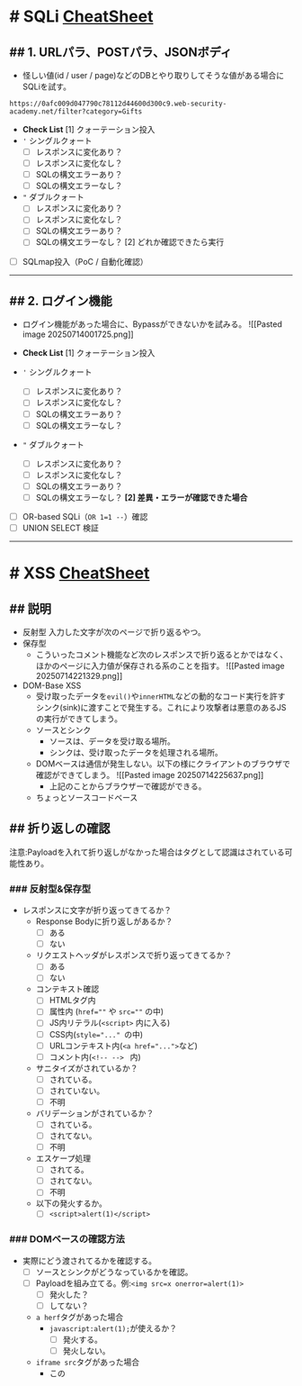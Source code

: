 # # SQLi [CheatSheet](obsidian://open?vault=CheatSheet&file=ChatSheet%2F%E8%84%86%E5%BC%B1%E6%80%A7%E5%88%A5%2FSQL%20Injection)
## ## 1. URLパラ、POSTパラ、JSONボディ
- 怪しい値(id / user / page)などのDBとやり取りしてそうな値がある場合にSQLiを試す。

```例
https://0afc009d047790c78112d44600d300c9.web-security-academy.net/filter?category=Gifts
```

- **Check List**
[1] クォーテーション投入  
- `'` シングルクォート  
	- [ ] レスポンスに変化あり？
	- [ ] レスポンスに変化なし？
	- [ ] SQLの構文エラーあり？
	- [ ] SQLの構文エラーなし？
- `"` ダブルクォート  
	- [ ] レスポンスに変化あり？
	- [ ] レスポンスに変化なし？
	- [ ] SQLの構文エラーあり？
	- [ ] SQLの構文エラーなし？
[2] どれか確認できたら実行  
- [ ] SQLmap投入（PoC / 自動化確認）

---
## ## 2. ログイン機能
- ログイン機能があった場合に、Bypassができないかを試みる。
	![[Pasted image 20250714001725.png]]

- **Check List**
[1] クォーテーション投入  
- `'` シングルクォート  
	- [ ] レスポンスに変化あり？
	- [ ] レスポンスに変化なし？
	- [ ] SQLの構文エラーあり？
	- [ ] SQLの構文エラーなし？
- `"` ダブルクォート  
	- [ ] レスポンスに変化あり？
	- [ ] レスポンスに変化なし？
	- [ ] SQLの構文エラーあり？
	- [ ] SQLの構文エラーなし？
**[2] 差異・エラーが確認できた場合**
- [ ] OR-based SQLi（`OR 1=1 --`）確認
- [ ] UNION SELECT 検証
---
# # XSS [CheatSheet](obsidian://open?vault=CheatSheet&file=ChatSheet%2F%E8%84%86%E5%BC%B1%E6%80%A7%E5%88%A5%2FXSS)

## ## 説明
- 反射型
入力した文字が次のページで折り返るやつ。
- 保存型
	- こういったコメント機能など次のレスポンスで折り返るとかではなく、ほかのページに入力値が保存される系のことを指す。
	![[Pasted image 20250714221329.png]]
- DOM-Base XSS
	- 受け取ったデータを`evil()`や`innerHTML`などの動的なコード実行を許すシンク(sink)に渡すことで発生する。これにより攻撃者は悪意のあるJSの実行ができてしまう。
	- ソースとシンク
		- ソースは、データを受け取る場所。
		- シンクは、受け取ったデータを処理される場所。
	- DOMベースは通信が発生しない。以下の様にクライアントのブラウザで確認ができてしまう。
		 ![[Pasted image 20250714225637.png]]
		- 上記のことからブラウザーで確認ができる。
	- ちょっとソースコードベース

## ## 折り返しの確認
注意:Payloadを入れて折り返しがなかった場合はタグとして認識はされている可能性あり。
### ### 反射型&保存型
- レスポンスに文字が折り返ってきてるか？
	- Response Bodyに折り返しがあるか？
		- [ ] ある
		- [ ] ない
	- リクエストヘッダがレスポンスで折り返ってきてるか？
		- [ ] ある
		- [ ] ない
	- コンテキスト確認
		- [ ] HTMLタグ内
		- [ ] 属性内 (`href=""` や `src=""` の中)
		- [ ] JS内リテラル(`<script>` 内に入る)
		- [ ] CSS内(`style="..." `の中)
		- [ ] URLコンテキスト内(`<a href="...">`など)
		- [ ] コメント内(`<!-- --> ` 内)
	- サニタイズがされているか？
		- [ ] されている。
		- [ ] されていない。
		- [ ] 不明
	- バリデーションがされているか？
		- [ ] されている。
		- [ ] されてない。
		- [ ] 不明
	- エスケープ処理
		- [ ] されてる。
		- [ ] されてない。
		- [ ] 不明
	- 以下の発火するか。
		- [ ] `<script>alert(1)</script>`
### ### DOMベースの確認方法
- 実際にどう渡されてるかを確認する。
	- [ ] ソースとシンクがどうなっているかを確認。
	- [ ] Payloadを組み立てる。例:`<img src=x onerror=alert(1)>`
		- [ ] 発火した？
		- [ ] してない？
	- `a herf`タグがあった場合
		- `javascript:alert(1);`が使えるか？
			- [ ] 発火する。
			- [ ] 発火しない。
	- `iframe src`タグがあった場合
		- この